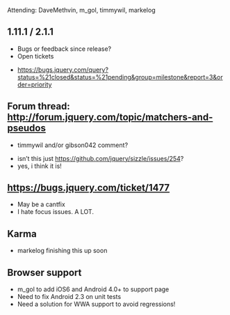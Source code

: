Attending: DaveMethvin, m_gol, timmywil, markelog

## 1.11.1 / 2.1.1
* Bugs or feedback since release?
* Open tickets
 - https://bugs.jquery.com/query?status=%21closed&status=%21pending&group=milestone&report=3&order=priority

## Forum thread: http://forum.jquery.com/topic/matchers-and-pseudos
 * timmywil and/or gibson042 comment?
  - isn’t this just https://github.com/jquery/sizzle/issues/254?
  - yes, i think it is!

## https://bugs.jquery.com/ticket/1477
* May be a cantfix
* I hate focus issues. A LOT.

## Karma
* markelog finishing this up soon

## Browser support
* m_gol to add iOS6 and Android 4.0+ to support page
* Need to fix Android 2.3 on unit tests
* Need a solution for WWA support to avoid regressions!
